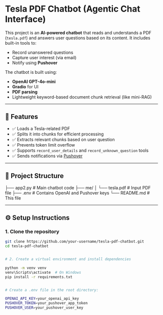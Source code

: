 # Tesla PDF Chatbot (Agentic Chat Interface)

This project is an **AI-powered chatbot** that reads and understands a PDF (`tesla.pdf`) and answers user questions based on its content. It includes built-in tools to:
- Record unanswered questions
- Capture user interest (via email)
- Notify using **Pushover**

The chatbot is built using:
- **OpenAI GPT-4o-mini**
- **Gradio** for UI
- **PDF parsing**
- Lightweight keyword-based document chunk retrieval (like mini-RAG)

---

## 🧠 Features

- ✅ Loads a Tesla-related PDF
- ✅ Splits it into chunks for efficient processing
- ✅ Extracts relevant chunks based on user question
- ✅ Prevents token limit overflow 
- ✅ Supports `record_user_details` and `record_unknown_question` tools
- ✅ Sends notifications via [Pushover](https://pushover.net/)

---

## 📁 Project Structure

├── app2.py # Main chatbot code
├── me/
│ └── tesla.pdf # Input PDF file
├── .env # Contains OpenAI and Pushover keys
└── README.md # This file


---

## ⚙️ Setup Instructions

### 1. Clone the repository

```bash
git clone https://github.com/your-username/tesla-pdf-chatbot.git
cd tesla-pdf-chatbot


# 2. Create a virtual environment and install dependencies

python -m venv venv
venv\Scripts\activate  # On Windows
pip install -r requirements.txt


# Create a .env file in the root directory:

OPENAI_API_KEY=your_openai_api_key
PUSHOVER_TOKEN=your_pushover_app_token
PUSHOVER_USER=your_pushover_user_key

